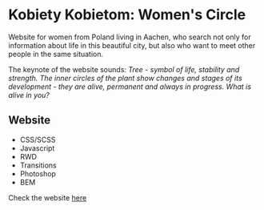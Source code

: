# Kobiety Kobietom: Women's Circle

Website for women from Poland living in Aachen, who search not only for information about life in this beautiful city, but also who want to meet other people in the same situation.

The keynote of the website sounds: 
<em>Tree - symbol of life, stability and strength. The inner circles of the plant show changes and stages of its development - they are alive, permanent and always in progress. What is alive in you?</em>

## Website

- CSS/SCSS
- Javascript
- RWD
- Transitions
- Photoshop
- BEM

Check the website [here](https://jotkaaa.github.io/women-s-circle/)

